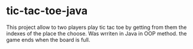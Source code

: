 # tic-tac-toe-java
This project allow to two players play tic tac toe by getting from them the indexes of the place the choose.
Was wrriten in Java in OOP method.
the game ends when the board is full.
